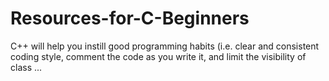 # Resources-for-C-Beginners
C++ will help you instill good programming habits (i.e. clear and consistent coding style, comment the code as you write it, and limit the visibility of class ...
